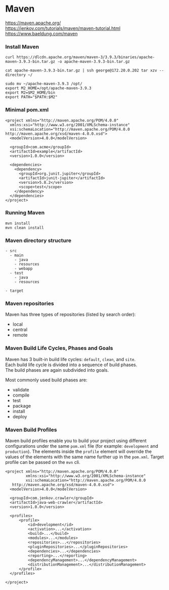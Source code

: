 # Maven

https://maven.apache.org/  
https://jenkov.com/tutorials/maven/maven-tutorial.html  
https://www.baeldung.com/maven  

### Install Maven
```
curl https://dlcdn.apache.org/maven/maven-3/3.9.3/binaries/apache-maven-3.9.3-bin.tar.gz -o apache-maven-3.9.3-bin.tar.gz

cat apache-maven-3.9.3-bin.tar.gz | ssh george@172.20.0.202 tar xzv --directory ~/

sudo mv ~/apache-maven-3.9.3 /opt/
export M2_HOME=/opt/apache-maven-3.9.3
export M2=$M2_HOME/bin
export PATH="$PATH:$M2"
```

### Minimal pom.xml
```
<project xmlns="http://maven.apache.org/POM/4.0.0"
  xmlns:xsi="http://www.w3.org/2001/XMLSchema-instance"
  xsi:schemaLocation="http://maven.apache.org/POM/4.0.0 http://maven.apache.org/xsd/maven-4.0.0.xsd">
  <modelVersion>4.0.0</modelVersion>

  <groupId>com.acme</groupId>
  <artifactId>example</artifactId>
  <version>1.0.0</version>

  <dependencies>
    <dependency>
      <groupId>org.junit.jupiter</groupId>
      <artifactId>junit-jupiter</artifactId>
      <version>5.8.2</version>
      <scope>test</scope>
    </dependency>
  </dependencies>
</project>
```

### Running Maven
```
mvn install
mvn clean install
```

### Maven directory structure
```
- src
  - main
    - java
    - resources
    - webapp
  - test
    - java
    - resources

- target
```

### Maven repositories
Maven has three types of repositories (listed by search order):
- local
- central
- remote

### Maven Build Life Cycles, Phases and Goals
Maven has 3 built-in build life cycles: `default`, `clean`, and `site`.  
Each build life cycle is divided into a sequence of build phases.  
The build phases are again subdivided into goals.  

Most commonly used build phases are:
- validate
- compile
- test
- package
- install
- deploy

### Maven Build Profiles

Maven build profiles enable you to build your project using different configurations under the same `pom.xml` file (for example: `development` and `production`).
The elements inside the `profile` element will override the values of the elements with the same name further up in the `pom.xml`.
Target profile can be passed on the `mvn` cli.
```
<project xmlns="http://maven.apache.org/POM/4.0.0"
         xmlns:xsi="http://www.w3.org/2001/XMLSchema-instance"
         xsi:schemaLocation="http://maven.apache.org/POM/4.0.0
   http://maven.apache.org/xsd/maven-4.0.0.xsd">
  <modelVersion>4.0.0</modelVersion>

  <groupId>com.jenkov.crawler</groupId>
  <artifactId>java-web-crawler</artifactId>
  <version>1.0.0</version>

  <profiles>
      <profile>
          <id>development</id>
          <activation>...</activation>
          <build>...</build>
          <modules>...</modules>
          <repositories>...</repositories>
          <pluginRepositories>...</pluginRepositories>
          <dependencies>...</dependencies>
          <reporting>...</reporting>
          <dependencyManagement>...</dependencyManagement>
          <distributionManagement>...</distributionManagement>
      </profile>
  </profiles>

</project>
```